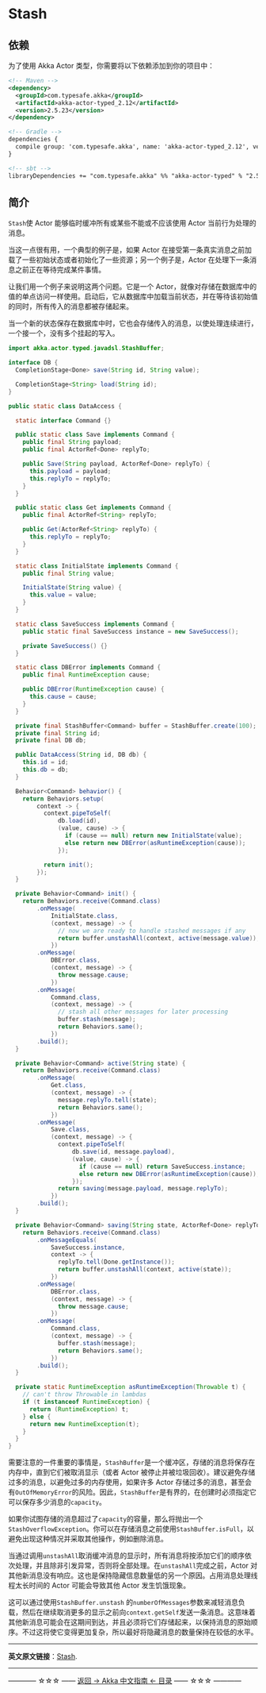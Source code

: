# Stash
## 依赖

为了使用 Akka Actor 类型，你需要将以下依赖添加到你的项目中：

```xml
<!-- Maven -->
<dependency>
  <groupId>com.typesafe.akka</groupId>
  <artifactId>akka-actor-typed_2.12</artifactId>
  <version>2.5.23</version>
</dependency>

<!-- Gradle -->
dependencies {
  compile group: 'com.typesafe.akka', name: 'akka-actor-typed_2.12', version: '2.5.23'
}

<!-- sbt -->
libraryDependencies += "com.typesafe.akka" %% "akka-actor-typed" % "2.5.23"
```

## 简介

`Stash`使 Actor 能够临时缓冲所有或某些不能或不应该使用 Actor 当前行为处理的消息。

当这一点很有用，一个典型的例子是，如果 Actor 在接受第一条真实消息之前加载了一些初始状态或者初始化了一些资源；另一个例子是，Actor 在处理下一条消息之前正在等待完成某件事情。

让我们用一个例子来说明这两个问题。它是一个 Actor，就像对存储在数据库中的值的单点访问一样使用。启动后，它从数据库中加载当前状态，并在等待该初始值的同时，所有传入的消息都被存储起来。

当一个新的状态保存在数据库中时，它也会存储传入的消息，以使处理连续进行，一个接一个，没有多个挂起的写入。

```java
import akka.actor.typed.javadsl.StashBuffer;

interface DB {
  CompletionStage<Done> save(String id, String value);

  CompletionStage<String> load(String id);
}

public static class DataAccess {

  static interface Command {}

  public static class Save implements Command {
    public final String payload;
    public final ActorRef<Done> replyTo;

    public Save(String payload, ActorRef<Done> replyTo) {
      this.payload = payload;
      this.replyTo = replyTo;
    }
  }

  public static class Get implements Command {
    public final ActorRef<String> replyTo;

    public Get(ActorRef<String> replyTo) {
      this.replyTo = replyTo;
    }
  }

  static class InitialState implements Command {
    public final String value;

    InitialState(String value) {
      this.value = value;
    }
  }

  static class SaveSuccess implements Command {
    public static final SaveSuccess instance = new SaveSuccess();

    private SaveSuccess() {}
  }

  static class DBError implements Command {
    public final RuntimeException cause;

    public DBError(RuntimeException cause) {
      this.cause = cause;
    }
  }

  private final StashBuffer<Command> buffer = StashBuffer.create(100);
  private final String id;
  private final DB db;

  public DataAccess(String id, DB db) {
    this.id = id;
    this.db = db;
  }

  Behavior<Command> behavior() {
    return Behaviors.setup(
        context -> {
          context.pipeToSelf(
              db.load(id),
              (value, cause) -> {
                if (cause == null) return new InitialState(value);
                else return new DBError(asRuntimeException(cause));
              });

          return init();
        });
  }

  private Behavior<Command> init() {
    return Behaviors.receive(Command.class)
        .onMessage(
            InitialState.class,
            (context, message) -> {
              // now we are ready to handle stashed messages if any
              return buffer.unstashAll(context, active(message.value));
            })
        .onMessage(
            DBError.class,
            (context, message) -> {
              throw message.cause;
            })
        .onMessage(
            Command.class,
            (context, message) -> {
              // stash all other messages for later processing
              buffer.stash(message);
              return Behaviors.same();
            })
        .build();
  }

  private Behavior<Command> active(String state) {
    return Behaviors.receive(Command.class)
        .onMessage(
            Get.class,
            (context, message) -> {
              message.replyTo.tell(state);
              return Behaviors.same();
            })
        .onMessage(
            Save.class,
            (context, message) -> {
              context.pipeToSelf(
                  db.save(id, message.payload),
                  (value, cause) -> {
                    if (cause == null) return SaveSuccess.instance;
                    else return new DBError(asRuntimeException(cause));
                  });
              return saving(message.payload, message.replyTo);
            })
        .build();
  }

  private Behavior<Command> saving(String state, ActorRef<Done> replyTo) {
    return Behaviors.receive(Command.class)
        .onMessageEquals(
            SaveSuccess.instance,
            context -> {
              replyTo.tell(Done.getInstance());
              return buffer.unstashAll(context, active(state));
            })
        .onMessage(
            DBError.class,
            (context, message) -> {
              throw message.cause;
            })
        .onMessage(
            Command.class,
            (context, message) -> {
              buffer.stash(message);
              return Behaviors.same();
            })
        .build();
  }

  private static RuntimeException asRuntimeException(Throwable t) {
    // can't throw Throwable in lambdas
    if (t instanceof RuntimeException) {
      return (RuntimeException) t;
    } else {
      return new RuntimeException(t);
    }
  }
}
```

需要注意的一件重要的事情是，`StashBuffer`是一个缓冲区，存储的消息将保存在内存中，直到它们被取消显示（或者 Actor 被停止并被垃圾回收）。建议避免存储过多的消息，以避免过多的内存使用，如果许多 Actor 存储过多的消息，甚至会有`OutOfMemoryError`的风险。因此，`StashBuffer`是有界的，在创建时必须指定它可以保存多少消息的`capacity`。

如果你试图存储的消息超过了`capacity`的容量，那么将抛出一个`StashOverflowException`。你可以在存储消息之前使用`StashBuffer.isFull`，以避免出现这种情况并采取其他操作，例如删除消息。

当通过调用`unstashAll`取消缓冲消息的显示时，所有消息将按添加它们的顺序依次处理，并且除非引发异常，否则将全部处理。在`unstashAll`完成之前，Actor 对其他新消息没有响应。这也是保持隐藏信息数量低的另一个原因。占用消息处理线程太长时间的 Actor 可能会导致其他 Actor 发生饥饿现象。

这可以通过使用`StashBuffer.unstash` 的`numberOfMessages`参数来减轻消息负载，然后在继续取消更多的显示之前向`context.getSelf`发送一条消息。这意味着其他新消息可能会在这期间到达，并且必须将它们存储起来，以保持消息的原始顺序。不过这将使它变得更加复杂，所以最好将隐藏消息的数量保持在较低的水平。



----------

**英文原文链接**：[Stash](https://doc.akka.io/docs/akka/current/typed/stash.html).




----------
———— ☆☆☆ —— [返回 -> Akka 中文指南 <- 目录](https://github.com/guobinhit/akka-guide/blob/master/README.md) —— ☆☆☆ ————